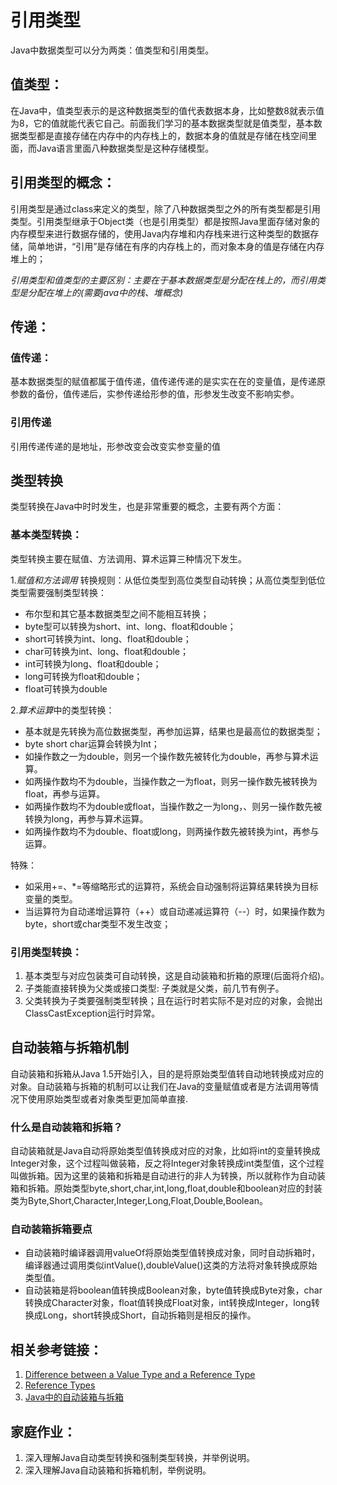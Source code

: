 # 引用类型

Java中数据类型可以分为两类：值类型和引用类型。

## 值类型：

在Java中，值类型表示的是这种数据类型的值代表数据本身，比如整数8就表示值为8，它的值就能代表它自己。前面我们学习的基本数据类型就是值类型，基本数据类型都是直接存储在内存中的内存栈上的，数据本身的值就是存储在栈空间里面，而Java语言里面八种数据类型是这种存储模型。

## 引用类型的概念：

引用类型是通过class来定义的类型，除了八种数据类型之外的所有类型都是引用类型。引用类型继承于Object类（也是引用类型）都是按照Java里面存储对象的内存模型来进行数据存储的，使用Java内存堆和内存栈来进行这种类型的数据存储，简单地讲，“引用”是存储在有序的内存栈上的，而对象本身的值是存储在内存堆上的；

*引用类型和值类型的主要区别：主要在于基本数据类型是分配在栈上的，而引用类型是分配在堆上的(需要java中的栈、堆概念)*

## 传递：

### 值传递：

基本数据类型的赋值都属于值传递，值传递传递的是实实在在的变量值，是传递原参数的备份，值传递后，实参传递给形参的值，形参发生改变不影响实参。

### 引用传递

引用传递传递的是地址，形参改变会改变实参变量的值

## 类型转换
类型转换在Java中时时发生，也是非常重要的概念，主要有两个方面：

### 基本类型转换：

类型转换主要在赋值、方法调用、算术运算三种情况下发生。

1.*赋值和方法调用* 转换规则：从低位类型到高位类型自动转换；从高位类型到低位类型需要强制类型转换：
* 布尔型和其它基本数据类型之间不能相互转换；
* byte型可以转换为short、int、long、float和double；
* short可转换为int、long、float和double；
* char可转换为int、long、float和double；
* int可转换为long、float和double；
* long可转换为float和double；
* float可转换为double

2.*算术运算*中的类型转换：
* 基本就是先转换为高位数据类型，再参加运算，结果也是最高位的数据类型；
* byte short char运算会转换为Int；
* 如操作数之一为double，则另一个操作数先被转化为double，再参与算术运算。
* 如两操作数均不为double，当操作数之一为float，则另一操作数先被转换为float，再参与运算。
* 如两操作数均不为double或float，当操作数之一为long，、则另一操作数先被转换为long，再参与算术运算。
* 如两操作数均不为double、float或long，则两操作数先被转换为int，再参与运算。

特殊：
* 如采用+=、*=等缩略形式的运算符，系统会自动强制将运算结果转换为目标变量的类型。
* 当运算符为自动递增运算符（++）或自动递减运算符（--）时，如果操作数为byte，short或char类型不发生改变；

### 引用类型转换：
1. 基本类型与对应包装类可自动转换，这是自动装箱和折箱的原理(后面将介绍)。　
2. 子类能直接转换为父类或接口类型: 子类就是父类，前几节有例子。
3. 父类转换为子类要强制类型转换；且在运行时若实际不是对应的对象，会抛出ClassCastException运行时异常。

## 自动装箱与拆箱机制

自动装箱和拆箱从Java 1.5开始引入，目的是将原始类型值转自动地转换成对应的对象。自动装箱与拆箱的机制可以让我们在Java的变量赋值或者是方法调用等情况下使用原始类型或者对象类型更加简单直接.

### 什么是自动装箱和拆箱？

自动装箱就是Java自动将原始类型值转换成对应的对象，比如将int的变量转换成Integer对象，这个过程叫做装箱，反之将Integer对象转换成int类型值，这个过程叫做拆箱。因为这里的装箱和拆箱是自动进行的非人为转换，所以就称作为自动装箱和拆箱。原始类型byte,short,char,int,long,float,double和boolean对应的封装类为Byte,Short,Character,Integer,Long,Float,Double,Boolean。

### 自动装箱拆箱要点

* 自动装箱时编译器调用valueOf将原始类型值转换成对象，同时自动拆箱时，编译器通过调用类似intValue(),doubleValue()这类的方法将对象转换成原始类型值。
* 自动装箱是将boolean值转换成Boolean对象，byte值转换成Byte对象，char转换成Character对象，float值转换成Float对象，int转换成Integer，long转换成Long，short转换成Short，自动拆箱则是相反的操作。

## 相关参考链接：
1. [Difference between a Value Type and a Reference Type](http://net-informations.com/faq/general/valuetype-referencetype.htm)
2. [Reference Types](https://www.oreilly.com/library/view/java-8-pocket/9781491901083/ch04.html)
3. [Java中的自动装箱与拆箱](http://www.codeceo.com/article/java-auto-pack-unpack.html)

## 家庭作业：
1. 深入理解Java自动类型转换和强制类型转换，并举例说明。
2. 深入理解Java自动装箱和拆箱机制，举例说明。
